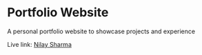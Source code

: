 # Portfolio Website

A personal portfolio website to showcase projects and experience

Live link: [Nilay Sharma](https://bit.ly/nilaysharma)

